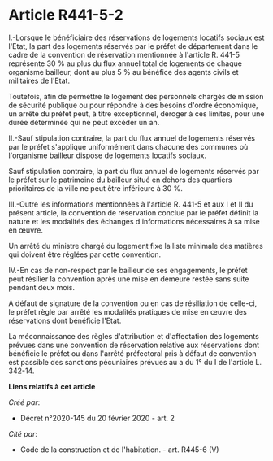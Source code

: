# Article R441-5-2

I.-Lorsque le bénéficiaire des réservations de logements locatifs sociaux est l'Etat, la part des logements réservés par le
préfet de département dans le cadre de la convention de réservation mentionnée à l'article R. 441-5 représente 30 % au plus
du flux annuel total de logements de chaque organisme bailleur, dont au plus 5 % au bénéfice des agents civils et militaires
de l'Etat.

Toutefois, afin de permettre le logement des personnels chargés de mission de sécurité publique ou pour répondre à des
besoins d'ordre économique, un arrêté du préfet peut, à titre exceptionnel, déroger à ces limites, pour une durée déterminée
qui ne peut excéder un an.

II.-Sauf stipulation contraire, la part du flux annuel de logements réservés par le préfet s'applique uniformément dans
chacune des communes où l'organisme bailleur dispose de logements locatifs sociaux.

Sauf stipulation contraire, la part du flux annuel de logements réservés par le préfet sur le patrimoine du bailleur situé en
dehors des quartiers prioritaires de la ville ne peut être inférieure à 30 %.

III.-Outre les informations mentionnées à l'article R. 441-5 et aux I et II du présent article, la convention de réservation
conclue par le préfet définit la nature et les modalités des échanges d'informations nécessaires à sa mise en œuvre.

Un arrêté du ministre chargé du logement fixe la liste minimale des matières qui doivent être réglées par cette convention.

IV.-En cas de non-respect par le bailleur de ses engagements, le préfet peut résilier la convention après une mise en demeure
restée sans suite pendant deux mois.

A défaut de signature de la convention ou en cas de résiliation de celle-ci, le préfet règle par arrêté les modalités
pratiques de mise en œuvre des réservations dont bénéficie l'Etat.

La méconnaissance des règles d'attribution et d'affectation des logements prévues dans une convention de réservation relative
aux réservations dont bénéficie le préfet ou dans l'arrêté préfectoral pris à défaut de convention est passible des sanctions
pécuniaires prévues au a du 1° du I de l'article L. 342-14.

**Liens relatifs à cet article**

_Créé par_:

  - Décret n°2020-145 du 20 février 2020 - art. 2

_Cité par_:

  - Code de la construction et de l'habitation. - art. R445-6 (V)
